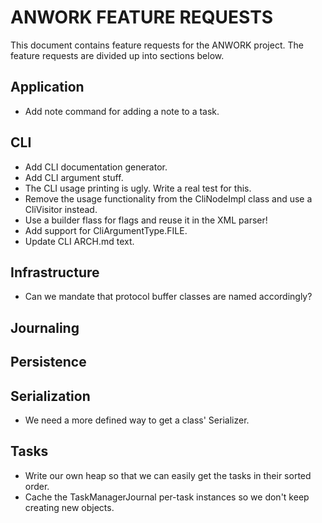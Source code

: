 # ANWORK FEATURE REQUESTS

This document contains feature requests for the ANWORK project. The feature requests are divided up
into sections below.

## Application
- Add note command for adding a note to a task.

## CLI
- Add CLI documentation generator.
- Add CLI argument stuff.
- The CLI usage printing is ugly. Write a real test for this.
- Remove the usage functionality from the CliNodeImpl class and use a CliVisitor instead.
- Use a builder flass for flags and reuse it in the XML parser!
- Add support for CliArgumentType.FILE.
- Update CLI ARCH.md text.

## Infrastructure
- Can we mandate that protocol buffer classes are named accordingly?

## Journaling

## Persistence

## Serialization
- We need a more defined way to get a class' Serializer.

## Tasks
- Write our own heap so that we can easily get the tasks in their sorted order.
- Cache the TaskManagerJournal per-task instances so we don't keep creating new objects.